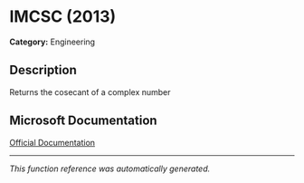 # IMCSC (2013)

**Category:** Engineering

## Description
Returns the cosecant of a complex number

## Microsoft Documentation
[Official Documentation](https://support.microsoft.com//en-us/office/imcsc-function-9e158d8f-2ddf-46cd-9b1d-98e29904a323)

---
*This function reference was automatically generated.*

